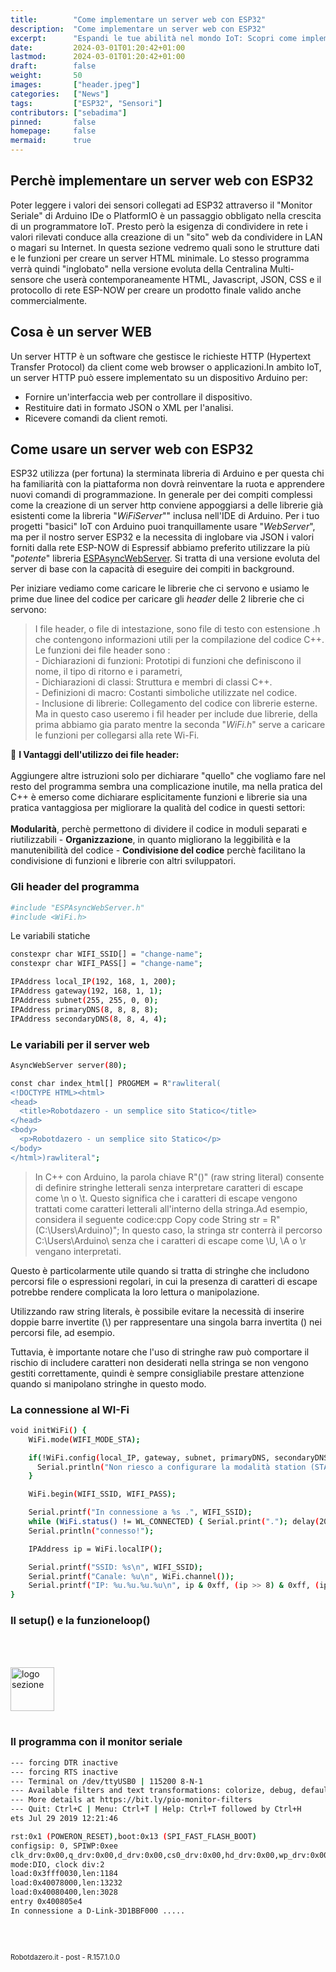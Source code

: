 ```yaml
---
title:        "Come implementare un server web con ESP32"
description:  "Come implementare un server web con ESP32"
excerpt:      "Espandi le tue abilità nel mondo IoT: Scopri come implementare un Server Web con ESP32 - La prima parte della guida completa per creare e gestire un Server Web Utilizzando la potente piattaforma ESP32!..."
date:         2024-03-01T01:20:42+01:00
lastmod:      2024-03-01T01:20:42+01:00
draft:        false
weight:       50
images:       ["header.jpeg"]
categories:   ["News"]
tags:         ["ESP32", "Sensori"]
contributors: ["sebadima"]
pinned:       false
homepage:     false
mermaid:      true
---
```




<!-- 
<img width="300" class="x figure-img img-fluid lazyload blur-up"  src="/images/154.png" alt="schema connessioni">
<strong>1</strong>. <span style="background-color:#eeeeee"> Controllo delle versioni</span>:
img width="70" class="x figure-img img-fluid lazyload blur-up"  src="/hog/inter.svg" alt="logo sezione"><br><br>

```bash
```     
<div class="alert alert-doks d-flexflex-shrink-1" role="alert">🔑.</div>

-->



## Perchè implementare un server web con ESP32

Poter leggere i valori dei sensori collegati ad ESP32 attraverso il "Monitor Seriale" di Arduino IDe o PlatformIO è un passaggio obbligato nella crescita di un programmatore IoT. Presto però la esigenza di condividere in rete i valori rilevati conduce alla creazione di un "sito" web da condividere in LAN o magari su Internet. In questa sezione vedremo quali sono le strutture dati e le funzioni per creare un server HTML minimale. Lo stesso programma verrà quindi "inglobato" nella versione evoluta della Centralina Multi-sensore che userà contemporaneamente HTML, Javascript, JSON, CSS e il protocollo di rete ESP-NOW per creare un prodotto finale valido anche commercialmente.

## Cosa è un server WEB

Un server HTTP è un software che gestisce le richieste HTTP (Hypertext Transfer Protocol) da client come web browser o applicazioni.In ambito IoT, un server HTTP può essere implementato su un dispositivo Arduino per:

- Fornire un'interfaccia web per controllare il dispositivo.
- Restituire dati in formato JSON o XML per l'analisi.
- Ricevere comandi da client remoti.

## Come usare un server web con ESP32

ESP32 utilizza (per fortuna) la sterminata libreria di Arduino e per questa chi ha familiarità con la piattaforma non dovrà reinventare la ruota e apprendere nuovi comandi di programmazione. In generale per dei compiti complessi come la creazione di un server http conviene appoggiarsi a delle librerie già esistenti come la libreria "*WiFiServer*"" inclusa nell'IDE di Arduino. 
Per i tuo progetti "basici" IoT con Arduino puoi tranquillamente usare "*WebServer*", ma per il nostro server ESP32 e la necessita di inglobare via JSON i valori forniti dalla rete ESP-NOW di Espressif abbiamo preferito utilizzare la più "*potente*" libreria <a href="https://github.com/me-no-dev/ESPAsyncWebServer" target="_blank">ESPAsyncWebServer</a>. Si tratta di una versione evoluta del server di base con la capacità di eseguire dei compiti in background. 

Per iniziare vediamo come caricare le librerie che ci servono e usiamo le prime due linee del codice per caricare gli *header* delle 2 librerie che ci servono:

> I file header, o file di intestazione, sono file di testo con estensione .h che contengono informazioni utili per la compilazione del codice C++. <br>Le funzioni dei file header sono :<br>- Dichiarazioni di funzioni: Prototipi di funzioni che definiscono il nome, il tipo di ritorno e i parametri, 
<br>- Dichiarazioni di classi: Struttura e membri di classi C++.
<br>- Definizioni di macro: Costanti simboliche utilizzate nel codice.
<br>- Inclusione di librerie: Collegamento del codice con librerie esterne.
Ma in questo caso useremo i fil header per include due librerie, della prima abbiamo gia parato mentre la seconda "*WiFi.h*" serve a caricare le funzioni per collegarsi alla rete Wi-Fi.

<div class="alert alert-doks d-flexflex-shrink-1" role="alert">🔑
<strong>I Vantaggi dell'utilizzo dei file header:</strong><br><br>
Aggiungere altre istruzioni solo per dichiarare "quello" che vogliamo fare nel resto del programma sembra una complicazione inutile, ma nella pratica del C++ è emerso come dichiarare esplicitamente funzioni e librerie sia una pratica vantaggiosa per migliorare la qualità del codice in questi settori:
<br><br><strong>Modularità</strong>, perchè permettono di dividere il codice in moduli separati e riutilizzabili - <strong>Organizzazione</strong>, in quanto migliorano la leggibilità e la manutenibilità del codice - <strong>Condivisione del codice</strong> perchè facilitano la condivisione di funzioni e librerie con altri sviluppatori.
</div>

### Gli header del programma

```bash
#include "ESPAsyncWebServer.h"
#include <WiFi.h>
```    

Le variabili statiche

```bash
constexpr char WIFI_SSID[] = "change-name";
constexpr char WIFI_PASS[] = "change-name";

IPAddress local_IP(192, 168, 1, 200);
IPAddress gateway(192, 168, 1, 1);
IPAddress subnet(255, 255, 0, 0);
IPAddress primaryDNS(8, 8, 8, 8);
IPAddress secondaryDNS(8, 8, 4, 4);
```

### Le variabili per il server web

```bash
AsyncWebServer server(80);

const char index_html[] PROGMEM = R"rawliteral(
<!DOCTYPE HTML><html>
<head>
  <title>Robotdazero - un semplice sito Statico</title>
</head>
<body>
  <p>Robotdazero - un semplice sito Statico</p>
</body>
</html>)rawliteral";
```


> In C++ con Arduino, la parola chiave R"()" (raw string literal) consente di definire stringhe letterali senza interpretare caratteri di escape come \n o \t. Questo significa che i caratteri di escape vengono trattati come caratteri letterali all'interno della stringa.Ad esempio, considera il seguente codice:cpp
Copy code
String str = R"(C:\Users\Arduino\)";
In questo caso, la stringa str conterrà il percorso C:\Users\Arduino\ senza che i caratteri di escape come \U, \A o \r vengano interpretati.

Questo è particolarmente utile quando si tratta di stringhe che includono percorsi file o espressioni regolari, in cui la presenza di caratteri di escape potrebbe rendere complicata la loro lettura o manipolazione.


 Utilizzando raw string literals, è possibile evitare la necessità di inserire doppie barre invertite (\\) per rappresentare una singola barra invertita (\) nei percorsi file, ad esempio.

Tuttavia, è importante notare che l'uso di stringhe raw può comportare il rischio di includere caratteri non desiderati nella stringa se non vengono gestiti correttamente, quindi è sempre consigliabile prestare attenzione quando si manipolano stringhe in questo modo.



### La connessione al WI-Fi

```bash
void initWiFi() {
    WiFi.mode(WIFI_MODE_STA);

    if(!WiFi.config(local_IP, gateway, subnet, primaryDNS, secondaryDNS)) {
      Serial.println("Non riesco a configurare la modalità station (STA)");
    }

    WiFi.begin(WIFI_SSID, WIFI_PASS);

    Serial.printf("In connessione a %s .", WIFI_SSID);
    while (WiFi.status() != WL_CONNECTED) { Serial.print("."); delay(200); }
    Serial.println("connesso!");

    IPAddress ip = WiFi.localIP();

    Serial.printf("SSID: %s\n", WIFI_SSID);
    Serial.printf("Canale: %u\n", WiFi.channel());
    Serial.printf("IP: %u.%u.%u.%u\n", ip & 0xff, (ip >> 8) & 0xff, (ip >> 16) & 0xff, ip >> 24);
}


```

### Il setup() e la funzioneloop()

```bash
```
<br><br><img width="70" class="x figure-img img-fluid lazyload blur-up"  src="/hog/inter.svg" alt="logo sezione"><br><br>

### Il programma con il monitor seriale

```bash
--- forcing DTR inactive
--- forcing RTS inactive
--- Terminal on /dev/ttyUSB0 | 115200 8-N-1
--- Available filters and text transformations: colorize, debug, default, direct, esp32_exception_decoder, hexlify, log2file, nocontrol, printable, send_on_enter, time
--- More details at https://bit.ly/pio-monitor-filters
--- Quit: Ctrl+C | Menu: Ctrl+T | Help: Ctrl+T followed by Ctrl+H
ets Jul 29 2019 12:21:46

rst:0x1 (POWERON_RESET),boot:0x13 (SPI_FAST_FLASH_BOOT)
configsip: 0, SPIWP:0xee
clk_drv:0x00,q_drv:0x00,d_drv:0x00,cs0_drv:0x00,hd_drv:0x00,wp_drv:0x00
mode:DIO, clock div:2
load:0x3fff0030,len:1184
load:0x40078000,len:13232
load:0x40080400,len:3028
entry 0x400805e4
In connessione a D-Link-3D1BBF000 .....
```     



<br>
<br>
<p style="font-size: 0.80em;">Robotdazero.it - post - R.157.1.0.0</p>